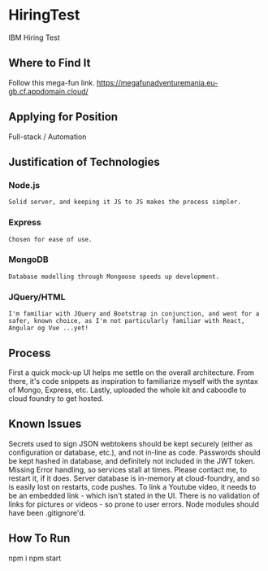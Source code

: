 # HiringTest
IBM Hiring Test

## Where to Find It
Follow this mega-fun link.
https://megafunadventuremania.eu-gb.cf.appdomain.cloud/

## Applying for Position
Full-stack / Automation

## Justification of Technologies
### Node.js
    Solid server, and keeping it JS to JS makes the process simpler.
### Express
    Chosen for ease of use.
### MongoDB
    Database modelling through Mongoose speeds up development. 
### JQuery/HTML
    I'm familiar with JQuery and Bootstrap in conjunction, and went for a safer, known choice, as I'm not particularly familiar with React, Angular og Vue ...yet!



## Process
First a quick mock-up UI helps me settle on the overall architecture. From there, it's code snippets as inspiration to familiarize myself with the syntax of Mongo, Express, etc. Lastly, uploaded the whole kit and caboodle to cloud foundry to get hosted.


## Known Issues
Secrets used to sign JSON webtokens should be kept securely (either as configuration or database, etc.), and not in-line as code. 
Passwords should be kept hashed in database, and definitely not included in the JWT token.
Missing Error handling, so services stall at times. Please contact me, to restart it, if it does.
Server database is in-memory at cloud-foundry, and so is easily lost on restarts, code pushes.
To link a Youtube video, it needs to be an embedded link - which isn't stated in the UI.
There is no validation of links for pictures or videos - so prone to user errors.
Node modules should have been .gitignore'd.


## How To Run
npm i 
npm start

